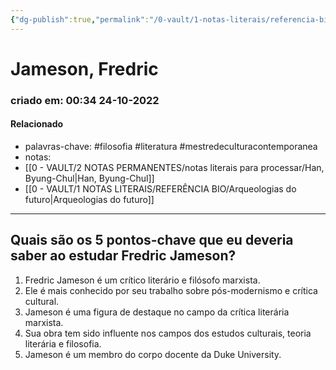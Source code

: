 ```yaml
---
{"dg-publish":true,"permalink":"/0-vault/1-notas-literais/referencia-bio/jameson-fredric/","tags":["filosofia","literatura","mestredeculturacontemporanea"],"dgHomeLink":true,"dgShowLocalGraph":true,"dgShowFileTree":true,"dgEnableSearch":true,"noteIcon":""}
---
```


# Jameson, Fredric
### criado em: 00:34 24-10-2022

#### Relacionado
- palavras-chave: #filosofia #literatura #mestredeculturacontemporanea 
- notas:
- [[0 - VAULT/2 NOTAS PERMANENTES/notas literais para processar/Han, Byung-Chul\|Han, Byung-Chul]]
- [[0 - VAULT/1 NOTAS LITERAIS/REFERÊNCIA BIO/Arqueologias do futuro\|Arqueologias do futuro]]
---
## Quais são os 5 pontos-chave que eu deveria saber ao estudar Fredric Jameson?

1. Fredric Jameson é um crítico literário e filósofo marxista.
2. Ele é mais conhecido por seu trabalho sobre pós-modernismo e crítica cultural.
3. Jameson é uma figura de destaque no campo da crítica literária marxista.
4. Sua obra tem sido influente nos campos dos estudos culturais, teoria literária e filosofia.
5. Jameson é um membro do corpo docente da Duke University.

